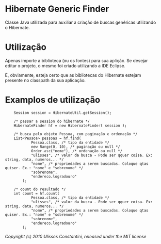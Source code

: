 Hibernate Generic Finder
========================

Classe Java utilizada para auxiliar a criação de buscas genéricas utilizando o Hibernate.

Utilização
==========

Apenas importe a biblioteca (ou os fontes) para sua aplição. 
Se desejar editar o projeto, o mesmo foi criado utilizando a IDE Eclipse.

E, obviamente, esteja certo que as bibliotecas do Hibernate estejam presente
no classpath da sua aplicação.



Examplos de utilização
======================

        Session session = HibernateUtil.getSession();

		/* passar a session do hibernate */
		HibernateFinder hf = new HibernateFinder( session );
		
		/* busca pelo objeto Pessoa, com paginação e ordenação */
		List<Pessoa> pessoas = hf.find(
				Pessoa.class, /* tipo da entidade */
				new Range(0, 10), /* paginação ou null */
				Order.asc("nome"), /* ordenação ou null */
				"ulisses", /* valor da busca - Pode ser qquer coisa. Ex: string, data, numeros... */
				"nome", /* propriedades a serem buscadas. Coloque qtas quiser. Ex.: "nome" e "sobrenome" */
				"sobrenome",
				"endereco.logradouro"
			);
		
		/* count do resultado */
		int count = hf.count(
				Pessoa.class, /* tipo da entidade */
				"ulisses", /* valor da busca - Pode ser qquer coisa. Ex: string, data, numeros... */
				"nome", /* propriedades a serem buscadas. Coloque qtas quiser. Ex.: "nome" e "sobrenome" */
				"sobrenome",
				"endereco.logradouro"
			);


_Copyright (c) 2010 Ulisses Constantini, released under the MIT license_